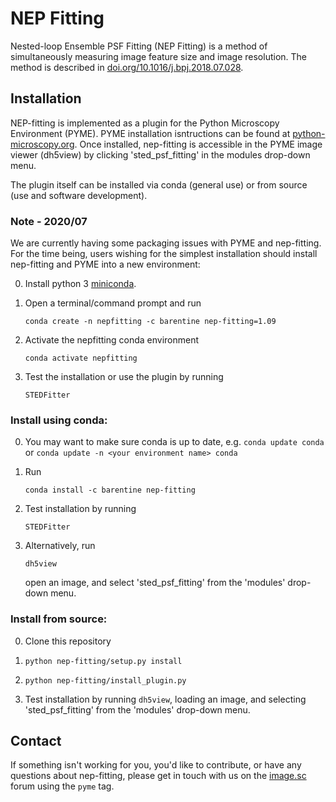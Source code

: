 # NEP Fitting

Nested-loop Ensemble PSF Fitting (NEP Fitting) is a method of simultaneously measuring image feature size and image resolution. The method is described in [doi.org/10.1016/j.bpj.2018.07.028](https://doi.org/10.1016/j.bpj.2018.07.028).


## Installation

NEP-fitting is implemented as a plugin for the Python Microscopy Environment (PYME). PYME installation isntructions can be found at
[python-microscopy.org](https://python-microscopy.org/).
Once installed, nep-fitting is accessible in the PYME image viewer (dh5view) by clicking 'sted_psf_fitting' in the modules drop-down menu.

The plugin itself can be installed via conda (general use) or from source (use and software development).


### Note - 2020/07

We are currently having some packaging issues with PYME and nep-fitting. For the time being, users wishing for the simplest installation should install nep-fitting and PYME into a new environment:

0.  Install python 3 [miniconda](https://docs.conda.io/en/latest/miniconda.html).

1. Open a terminal/command prompt and run

    `conda create -n nepfitting -c barentine nep-fitting=1.09`

2. Activate the nepfitting conda environment

    `conda activate nepfitting`

3. Test the installation or use the plugin by running

    `STEDFitter`


### Install using conda:

0. You may want to make sure conda is up to date, e.g. `conda update conda` or `conda update -n <your environment name> conda`
1. Run 
    
    `conda install -c barentine nep-fitting`
2. Test installation by running 

    `STEDFitter` 

3. Alternatively, run
    
    `dh5view`
    
    open an image, and select 'sted_psf_fitting' from the 'modules' drop-down menu.

### Install from source:

0. Clone this repository

1. `python nep-fitting/setup.py install`

2. `python nep-fitting/install_plugin.py`

3. Test installation by running `dh5view`, loading an image, and selecting 'sted_psf_fitting' from the 'modules'
drop-down menu.

## Contact
If something isn't working for you, you'd like to contribute, or have any questions about nep-fitting, please get in touch with us on the [image.sc](https://forum.image.sc/tag/pyme) forum using the `pyme` tag.